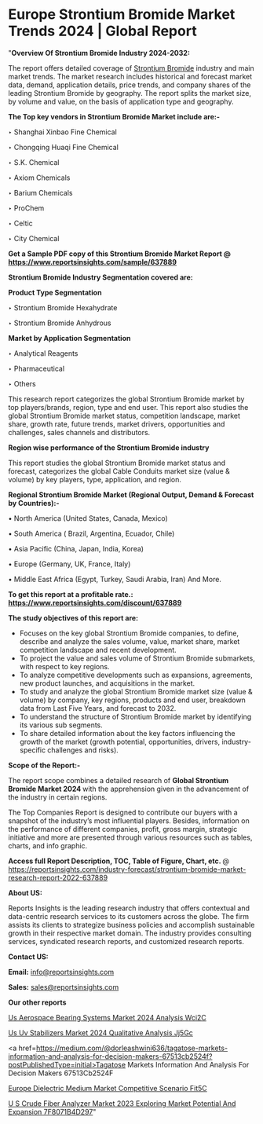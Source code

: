 # Europe Strontium Bromide Market Trends 2024 | Global Report

"<strong>Overview Of Strontium Bromide Industry 2024-2032:</strong>

The report offers detailed coverage of <a href=https://www.reportsinsights.com/sample/637889>Strontium Bromide</a> industry and main market trends. The market research includes historical and forecast market data, demand, application details, price trends, and company shares of the leading Strontium Bromide by geography. The report splits the market size, by volume and value, on the basis of application type and geography.

<strong>The Top key vendors in Strontium Bromide Market include are:- </strong>

‣ Shanghai Xinbao Fine Chemical

‣ Chongqing Huaqi Fine Chemical

‣ S.K. Chemical

‣ Axiom Chemicals

‣ Barium Chemicals

‣ ProChem

‣ Celtic

‣ City Chemical

<strong>Get a Sample PDF copy of this Strontium Bromide Market Report </strong><strong>@ <a href=https://www.reportsinsights.com/sample/637889 style=color:#0000ff;>https://www.reportsinsights.com/sample/637889</a> </strong>

<strong>Strontium Bromide Industry Segmentation covered are:</strong>

<strong>Product Type Segmentation</strong>

‣    Strontium Bromide Hexahydrate

‣ Strontium Bromide Anhydrous

<strong>Market by Application Segmentation</strong>

‣   Analytical Reagents

‣ Pharmaceutical

‣ Others

This research report categorizes the global Strontium Bromide market by top players/brands, region, type and end user. This report also studies the global Strontium Bromide market status, competition landscape, market share, growth rate, future trends, market drivers, opportunities and challenges, sales channels and distributors.

<strong>Region wise performance of the Strontium Bromide industry</strong><strong> </strong>

This report studies the global Strontium Bromide market status and forecast, categorizes the global Cable Conduits market size (value &amp; volume) by key players, type, application, and region. 

<strong>Regional Strontium Bromide Market (Regional Output, Demand &amp; Forecast by Countries):-</strong>

• North America (United States, Canada, Mexico)

• South America ( Brazil, Argentina, Ecuador, Chile)

• Asia Pacific (China, Japan, India, Korea)

• Europe (Germany, UK, France, Italy)

• Middle East Africa (Egypt, Turkey, Saudi Arabia, Iran) And More.

<strong>To get this report at a profitable rate.: <a href=https://www.reportsinsights.com/discount/637889 style=color:#0000ff;>https://www.reportsinsights.com/discount/637889</a></strong>

<strong>The study objectives of this report are:</strong>
<ul>
  <li>Focuses on the key global Strontium Bromide companies, to define, describe and analyze the sales volume, value, market share, market competition landscape and recent development.</li>
  <li>To project the value and sales volume of Strontium Bromide submarkets, with respect to key regions.</li>
  <li>To analyze competitive developments such as expansions, agreements, new product launches, and acquisitions in the market.</li>
  <li>To study and analyze the global Strontium Bromide market size (value &amp; volume) by company, key regions, products and end user, breakdown data from Last Five Years, and forecast to 2032.</li>
  <li>To understand the structure of Strontium Bromide market by identifying its various sub segments.</li>
  <li>To share detailed information about the key factors influencing the growth of the market (growth potential, opportunities, drivers, industry-specific challenges and risks).</li>
</ul>
<strong>Scope of the Report:-</strong><strong> </strong>

The report scope combines a detailed research of <strong>Global Strontium Bromide Market 2024 </strong>with the apprehension given in the advancement of the industry in certain regions.

The Top Companies Report is designed to contribute our buyers with a snapshot of the industry’s most influential players. Besides, information on the performance of different companies, profit, gross margin, strategic initiative and more are presented through various resources such as tables, charts, and info graphic.

<strong>Access full Report Description, TOC, Table of Figure, Chart, etc. </strong>@   <a href=https://reportsinsights.com/industry-forecast/strontium-bromide-market-research-report-2022-637889 style=color:#0000ff;>https://reportsinsights.com/industry-forecast/strontium-bromide-market-research-report-2022-637889</a>

<strong>About US:</strong>

Reports Insights is the leading research industry that offers contextual and data-centric research services to its customers across the globe. The firm assists its clients to strategize business policies and accomplish sustainable growth in their respective market domain. The industry provides consulting services, syndicated research reports, and customized research reports.

<strong>Contact US:</strong>

<p class=""""><b>Email:</b> <a href=mailto:info@reportsinsights.com>info@reportsinsights.com</a></p>
<p class=""""><b>Sales:</b> <a href=mailto:sales@reportsinsights.com>sales@reportsinsights.com</a></p>

<strong>Our other reports</strong>

<a href=https://www.linkedin.com/pulse/us-aerospace-bearing-systems-market-2024-analysis-wci2c/>Us Aerospace Bearing Systems Market 2024 Analysis Wci2C</a>

<a href=https://www.linkedin.com/pulse/us-uv-stabilizers-market-2024-qualitative-analysis-jj5gc/>Us Uv Stabilizers Market 2024 Qualitative Analysis Jj5Gc</a>

<a href=https://medium.com/@dorleashwini636/tagatose-markets-information-and-analysis-for-decision-makers-67513cb2524f?postPublishedType=initial>Tagatose Markets Information And Analysis For Decision Makers 67513Cb2524F</a>

<a href=https://www.linkedin.com/pulse/europe-dielectric-medium-market-competitive-scenario-fit5c/>Europe Dielectric Medium Market Competitive Scenario Fit5C</a>

<a href=https://medium.com/@akitotamura255/u-s-crude-fiber-analyzer-market-2023-exploring-market-potential-and-expansion-7f8071b4d297>U S Crude Fiber Analyzer Market 2023 Exploring Market Potential And Expansion 7F8071B4D297</a>"
